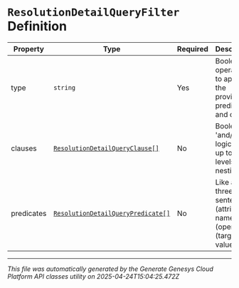 # `ResolutionDetailQueryFilter` Definition

| Property | Type | Required | Description |
|----------|------|----------|-------------|
| type | `string` | Yes | Boolean operation to apply to the provided predicates and clauses |
| clauses | [`ResolutionDetailQueryClause[]`](resolutiondetailqueryclause-definition.md) | No | Boolean 'and/or' logic with up to two-levels of nesting |
| predicates | [`ResolutionDetailQueryPredicate[]`](resolutiondetailquerypredicate-definition.md) | No | Like a three-word sentence: (attribute-name) (operator) (target-value). |

---

*This file was automatically generated by the Generate Genesys Cloud Platform API classes utility on 2025-04-24T15:04:25.472Z*